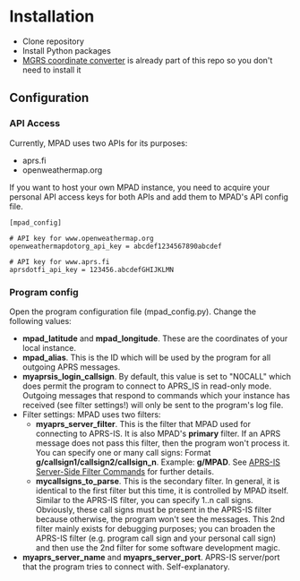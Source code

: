 # Installation

- Clone repository
- Install Python packages 
- [MGRS coordinate converter](https://github.com/aydink/pymgrs) is already part of this repo so you don't need to install it

## Configuration

### API Access

Currently, MPAD uses two APIs for its purposes:

- aprs.fi
- openweathermap.org

If you want to host your own MPAD instance, you need to acquire your personal API access keys for both APIs and add them to MPAD's API config file. 

```
[mpad_config]

# API key for www.openweathermap.org
openweathermapdotorg_api_key = abcdef1234567890abcdef

# API key for www.aprs.fi
aprsdotfi_api_key = 123456.abcdefGHIJKLMN
```

### Program config

Open the program configuration file (mpad_config.py). Change the following values:

- __mpad_latitude__ and __mpad_longitude__. These are the coordinates of your local instance.
- __mpad_alias__. This is the ID which will be used by the program for all outgoing APRS messages.
- __myaprsis_login_callsign__. By default, this value is set to "N0CALL" which does permit the program to connect to APRS_IS in read-only mode. Outgoing messages that respond to commands which your instance has received (see filter settings!) will only be sent to the program's log file. 
- Filter settings: MPAD uses two filters:
    - __myaprs_server_filter__. This is the filter that MPAD used for connecting to APRS-IS. It is also MPAD's __primary__ filter. If an APRS message does not pass this filter, then the program won't process it. You can specify one or many call signs: Format __g/callsign1/callsign2/callsign_n__. Example: __g/MPAD__. See [APRS-IS Server-Side Filter Commands](http://www.aprs-is.net/javAPRSFilter.aspx) for further details.
    - __mycallsigns_to_parse__. This is the secondary filter. In general, it is identical to the first filter but this time, it is controlled by MPAD itself. Similar to the APRS-IS filter, you can specify 1..n call signs. Obviously, these call signs must be present in the APRS-IS filter because otherwise, the program won't see the messages. This 2nd filter mainly exists for debugging purposes; you can broaden the APRS-IS filter (e.g. program call sign and your personal call sign) and then use the 2nd filter for some software development magic.
- __myaprs_server_name__ and __myaprs_server_port__. APRS-IS server/port that the program tries to connect with. Self-explanatory.
